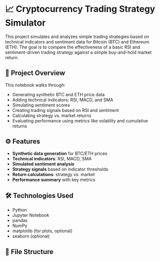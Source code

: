 # 📈 Cryptocurrency Trading Strategy Simulator

This project simulates and analyzes simple trading strategies based on technical indicators and sentiment data for Bitcoin (BTC) and Ethereum (ETH). The goal is to compare the effectiveness of a basic RSI and sentiment-driven trading strategy against a simple buy-and-hold market return.

## 📌 Project Overview

This notebook walks through:
- Generating synthetic BTC and ETH price data
- Adding technical indicators: RSI, MACD, and SMA
- Simulating sentiment scores
- Creating trading signals based on RSI and sentiment
- Calculating strategy vs. market returns
- Evaluating performance using metrics like volatility and cumulative returns

## ⚙️ Features

- **Synthetic data generation** for BTC/ETH prices
- **Technical indicators**: RSI, MACD, SMA
- **Simulated sentiment analysis**
- **Strategy signals** based on indicator thresholds
- **Return calculations**: strategy vs. market
- **Performance summary** with key metrics

## 🛠 Technologies Used

- Python
- Jupyter Notebook
- pandas
- NumPy
- matplotlib (for plots, optional)
- seaborn (optional)

## 📂 File Structure


